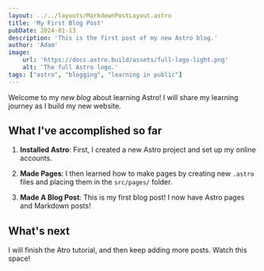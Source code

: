 ```yaml
---
layout: ../../layouts/MarkdownPostLayout.astro
title: 'My First Blog Post'
pubDate: 2024-01-13
description: 'This is the first post of my new Astro blog.'
author: 'Adam'
image:
    url: 'https://docs.astro.build/assets/full-logo-light.png'
    alt: 'The full Astro logo.'
tags: ["astro", "blogging", "learning in public"]
---
```

Welcome to my _new blog_ about learning Astro! I will share my learning journey as I build my new website.

## What I've accomplished so far

1. **Installed Astro**: First, I created a new Astro project and set up my online accounts.

2. **Made Pages**: I then learned how to make pages by creating new `.astro` files and placing them in the `src/pages/` folder.

3. **Made A Blog Post**: This is my first blog post! I now have Astro pages and Markdown posts!

## What's next

I will finish the Atro tutorial, and then keep adding more posts. Watch this space!